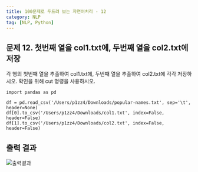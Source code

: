 ```yaml
---
title: 100문제로 두드려 보는 자연어처리 - 12
category: NLP
tag: [NLP, Python]
---
```



## 문제 12. 첫번째 열을 col1.txt에, 두번째 열을 col2.txt에 저장

각 행의 첫번째 열을 추출하여 col1.txt에, 두번째 열을 추출하여 col2.txt에 각각 저장하시오. 
확인을 위해 cut 명령을 사용하시오. 


~~~
import pandas as pd

df = pd.read_csv('/Users/p1zz4/Downloads/popular-names.txt', sep='\t', header=None)
df[0].to_csv('/Users/p1zz4/Downloads/col1.txt', index=False, header=False)
df[1].to_csv('/Users/p1zz4/Downloads/col2.txt', index=False, header=False)
~~~

## 출력 결과


![출력결과](https://i.imgur.com/Y9UisVX.png)
